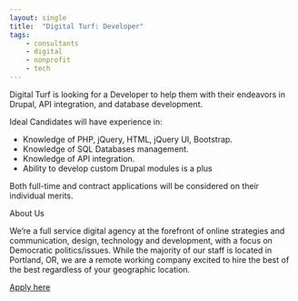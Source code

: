 ```yaml
---
layout: single
title:  "Digital Turf: Developer"
tags: 
    - consultants
    - digital
    - nonprofit
    - tech
---
```


Digital Turf is looking for a Developer to help them with their endeavors in Drupal, API integration, and database development.

Ideal Candidates will have experience in:
* Knowledge of PHP, jQuery, HTML, jQuery UI, Bootstrap.
* Knowledge of SQL Databases management.
* Knowledge of API integration.
* Ability to develop custom Drupal modules is a plus

Both full-time and contract applications will be considered on their individual merits.

About Us

We’re a full service digital agency at the forefront of online strategies and communication, design, technology and development, with a focus on Democratic politics/issues. While the majority of our staff is located in Portland, OR, we are a remote working company excited to hire the best of the best regardless of your geographic location.

[Apply here](https://docs.google.com/forms/d/e/1FAIpQLSdtRDU2bZqMsAtHF3jViPAMl7JrXchFL-oZ0GOkovx5wB15zg/viewform)
